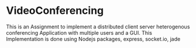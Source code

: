# VideoConferencing
This is an Assignment to implement a distributed client server heterogenous conferencing Application with multiple users and a GUI. This Implementation is done using Nodejs packages, express, socket.io, jade

